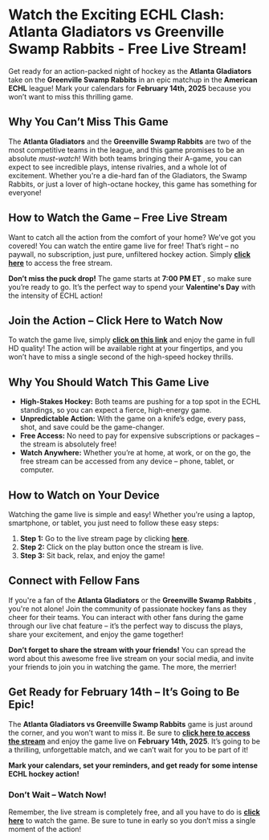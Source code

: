 # Watch the Exciting ECHL Clash: Atlanta Gladiators vs Greenville Swamp Rabbits - Free Live Stream!

Get ready for an action-packed night of hockey as the **Atlanta Gladiators** take on the **Greenville Swamp Rabbits** in an epic matchup in the **American ECHL** league! Mark your calendars for **February 14th, 2025** because you won’t want to miss this thrilling game.

## Why You Can’t Miss This Game

The **Atlanta Gladiators** and the **Greenville Swamp Rabbits** are two of the most competitive teams in the league, and this game promises to be an absolute _must-watch_! With both teams bringing their A-game, you can expect to see incredible plays, intense rivalries, and a whole lot of excitement. Whether you're a die-hard fan of the Gladiators, the Swamp Rabbits, or just a lover of high-octane hockey, this game has something for everyone!

## How to Watch the Game – Free Live Stream

Want to catch all the action from the comfort of your home? We’ve got you covered! You can watch the entire game live for free! That’s right – no paywall, no subscription, just pure, unfiltered hockey action. Simply [**click here**](https://tinyurl.com/livestreamfreeo?st=Atlanta+Gladiators+vs+Greenville+Swamp+R&si=ghc) to access the free stream.

**Don’t miss the puck drop!** The game starts at **7:00 PM ET** , so make sure you’re ready to go. It’s the perfect way to spend your **Valentine's Day** with the intensity of ECHL action!

## Join the Action – Click Here to Watch Now

To watch the game live, simply [**click on this link**](https://tinyurl.com/livestreamfreeo?st=Atlanta+Gladiators+vs+Greenville+Swamp+R&si=ghc) and enjoy the game in full HD quality! The action will be available right at your fingertips, and you won’t have to miss a single second of the high-speed hockey thrills.

## Why You Should Watch This Game Live

- **High-Stakes Hockey:** Both teams are pushing for a top spot in the ECHL standings, so you can expect a fierce, high-energy game.
- **Unpredictable Action:** With the game on a knife’s edge, every pass, shot, and save could be the game-changer.
- **Free Access:** No need to pay for expensive subscriptions or packages – the stream is absolutely free!
- **Watch Anywhere:** Whether you’re at home, at work, or on the go, the free stream can be accessed from any device – phone, tablet, or computer.

## How to Watch on Your Device

Watching the game live is simple and easy! Whether you're using a laptop, smartphone, or tablet, you just need to follow these easy steps:

1. **Step 1:** Go to the live stream page by clicking [**here**](https://tinyurl.com/livestreamfreeo?st=Atlanta+Gladiators+vs+Greenville+Swamp+R&si=ghc).
2. **Step 2:** Click on the play button once the stream is live.
3. **Step 3:** Sit back, relax, and enjoy the game!

## Connect with Fellow Fans

If you're a fan of the **Atlanta Gladiators** or the **Greenville Swamp Rabbits** , you're not alone! Join the community of passionate hockey fans as they cheer for their teams. You can interact with other fans during the game through our live chat feature – it’s the perfect way to discuss the plays, share your excitement, and enjoy the game together!

**Don’t forget to share the stream with your friends!** You can spread the word about this awesome free live stream on your social media, and invite your friends to join you in watching the game. The more, the merrier!

## Get Ready for February 14th – It’s Going to Be Epic!

The **Atlanta Gladiators vs Greenville Swamp Rabbits** game is just around the corner, and you won’t want to miss it. Be sure to [**click here to access the stream**](https://tinyurl.com/livestreamfreeo?st=Atlanta+Gladiators+vs+Greenville+Swamp+R&si=ghc) and enjoy the game live on **February 14th, 2025**. It’s going to be a thrilling, unforgettable match, and we can’t wait for you to be part of it!

**Mark your calendars, set your reminders, and get ready for some intense ECHL hockey action!**

### Don’t Wait – Watch Now!

Remember, the live stream is completely free, and all you have to do is [**click here**](https://tinyurl.com/livestreamfreeo?st=Atlanta+Gladiators+vs+Greenville+Swamp+R&si=ghc) to watch the game. Be sure to tune in early so you don’t miss a single moment of the action!

